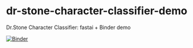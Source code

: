 # dr-stone-character-classifier-demo
Dr.Stone Character Classifier: fastai + Binder demo

[![Binder](https://mybinder.org/badge_logo.svg)](https://mybinder.org/v2/gh/yurijmikhalevich/dr-stone-character-classifier-demo/HEAD?urlpath=%2Fvoila%2Frender%2Finference.ipynb)
